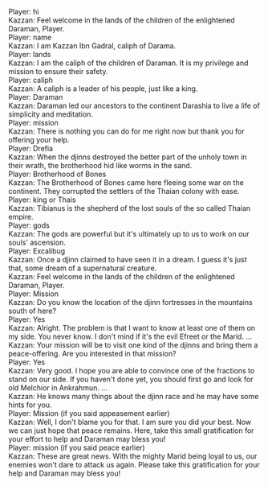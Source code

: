 Player: hi  
Kazzan: Feel welcome in the lands of the children of the enlightened Daraman, Player.  
Player: name  
Kazzan: I am Kazzan Ibn Gadral, caliph of Darama.  
Player: lands  
Kazzan: I am the caliph of the children of Daraman. It is my privilege and mission to ensure their safety.  
Player: caliph  
Kazzan: A caliph is a leader of his people, just like a king.  
Player: Daraman  
Kazzan: Daraman led our ancestors to the continent Darashia to live a life of simplicity and meditation.  
Player: mission  
Kazzan: There is nothing you can do for me right now but thank you for offering your help.  
Player: Drefia  
Kazzan: When the djinns destroyed the better part of the unholy town in their wrath, the brotherhood hid like worms in the sand.  
Player: Brotherhood of Bones  
Kazzan: The Brotherhood of Bones came here fleeing some war on the continent. They corrupted the settlers of the Thaian colony with ease.  
Player: king or Thais  
Kazzan: Tibianus is the shepherd of the lost souls of the so called Thaian empire.  
Player: gods  
Kazzan: The gods are powerful but it's ultimately up to us to work on our souls' ascension.  
Player: Excalibug  
Kazzan: Once a djinn claimed to have seen it in a dream. I guess it's just that, some dream of a supernatural creature.  
Kazzan: Feel welcome in the lands of the children of the enlightened Daraman, Player.  
Player: Mission  
Kazzan: Do you know the location of the djinn fortresses in the mountains south of here?  
Player: Yes  
Kazzan: Alright. The problem is that I want to know at least one of them on my side. You never know. I don't mind if it's the evil Efreet or the Marid. ...  
Kazzan: Your mission will be to visit one kind of the djinns and bring them a peace-offering. Are you interested in that mission?  
Player: Yes  
Kazzan: Very good. I hope you are able to convince one of the fractions to stand on our side. If you haven't done yet, you should first go and look for old Melchior in Ankrahmun. ...  
Kazzan: He knows many things about the djinn race and he may have some hints for you.  
Player: Mission (if you said appeasement earlier)  
Kazzan: Well, I don't blame you for that. I am sure you did your best. Now we can just hope that peace remains. Here, take this small gratification for your effort to help and Daraman may bless you!  
Player: mission (if you said peace earlier)  
Kazzan: These are great news. With the mighty Marid being loyal to us, our enemies won't dare to attack us again. Please take this gratification for your help and Daraman may bless you!  
